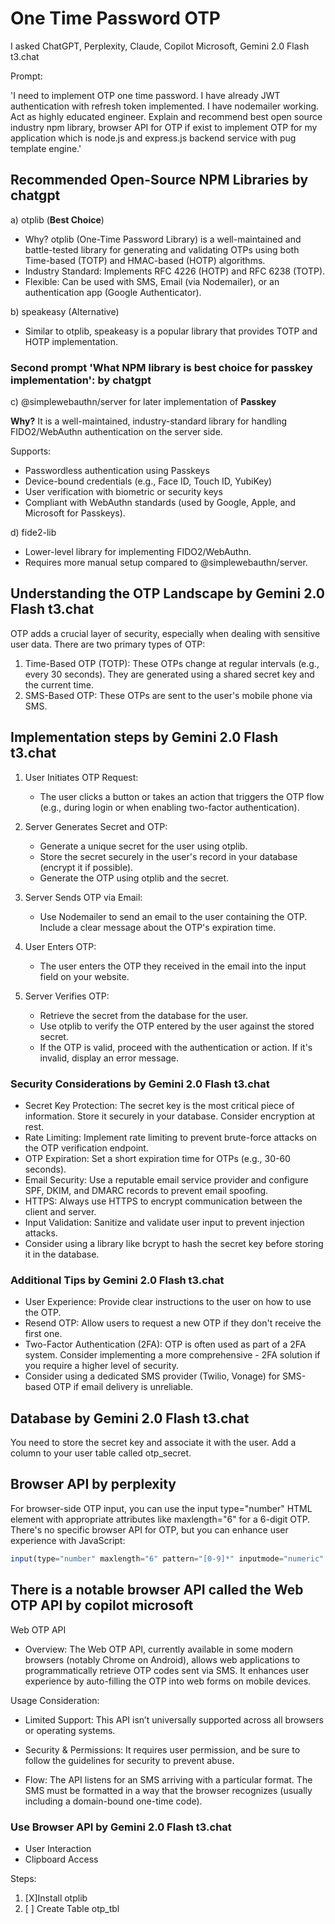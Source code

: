 # One Time Password OTP

 I asked ChatGPT, Perplexity, Claude, Copilot Microsoft, Gemini 2.0 Flash t3.chat

Prompt:

'I need to implement OTP one time password. I have already JWT authentication with refresh token implemented. I have nodemailer working.
Act as highly educated engineer. Explain and recommend best open source industry npm library, browser API for OTP if exist to implement OTP for my application which is node.js and express.js backend service with pug template engine.'

## Recommended Open-Source NPM Libraries by chatgpt

a) otplib (**Best Choice**)

- Why? otplib (One-Time Password Library) is a well-maintained and battle-tested library for generating and validating OTPs using both Time-based (TOTP) and HMAC-based (HOTP) algorithms.
- Industry Standard: Implements RFC 4226 (HOTP) and RFC 6238 (TOTP).
- Flexible: Can be used with SMS, Email (via Nodemailer), or an authentication app (Google Authenticator).

b) speakeasy (Alternative)

- Similar to otplib, speakeasy is a popular library that provides TOTP and HOTP implementation.

### Second prompt 'What NPM library is best choice for passkey implementation': by chatgpt

c) @simplewebauthn/server for later implementation of **Passkey**

**Why?**
It is a well-maintained, industry-standard library for handling FIDO2/WebAuthn authentication on the server side.

Supports:

- Passwordless authentication using Passkeys
- Device-bound credentials (e.g., Face ID, Touch ID, YubiKey)
- User verification with biometric or security keys
- Compliant with WebAuthn standards (used by Google, Apple, and Microsoft for Passkeys).

d) fide2-lib

- Lower-level library for implementing FIDO2/WebAuthn.
- Requires more manual setup compared to @simplewebauthn/server.

## Understanding the OTP Landscape by Gemini 2.0 Flash t3.chat

OTP adds a crucial layer of security, especially when dealing with sensitive user data. There are two primary types of OTP:

1. Time-Based OTP (TOTP): These OTPs change at regular intervals (e.g., every 30 seconds). They are generated using a shared secret key and the current time.
2. SMS-Based OTP: These OTPs are sent to the user's mobile phone via SMS.

## Implementation steps by Gemini 2.0 Flash t3.chat

1. User Initiates OTP Request:

    - The user clicks a button or takes an action that triggers the OTP flow (e.g., during login or when enabling two-factor authentication).

2. Server Generates Secret and OTP:

    - Generate a unique secret for the user using otplib.
    - Store the secret securely in the user's record in your database (encrypt it if possible).
    - Generate the OTP using otplib and the secret.

3. Server Sends OTP via Email:

    - Use Nodemailer to send an email to the user containing the OTP. Include a clear message about the OTP's expiration time.

4. User Enters OTP:

    - The user enters the OTP they received in the email into the input field on your website.

5. Server Verifies OTP:

    - Retrieve the secret from the database for the user.
    - Use otplib to verify the OTP entered by the user against the stored secret.
    - If the OTP is valid, proceed with the authentication or action. If it's invalid, display an error message.

### Security Considerations by Gemini 2.0 Flash t3.chat

- Secret Key Protection: The secret key is the most critical piece of information. Store it securely in your database. Consider encryption at rest.
- Rate Limiting: Implement rate limiting to prevent brute-force attacks on the OTP verification endpoint.
- OTP Expiration: Set a short expiration time for OTPs (e.g., 30-60 seconds).
- Email Security: Use a reputable email service provider and configure SPF, DKIM, and DMARC records to prevent email spoofing.
- HTTPS: Always use HTTPS to encrypt communication between the client and server.
- Input Validation: Sanitize and validate user input to prevent injection attacks.
- Consider using a library like bcrypt to hash the secret key before storing it in the database.

### Additional Tips by Gemini 2.0 Flash t3.chat

- User Experience: Provide clear instructions to the user on how to use the OTP.
- Resend OTP: Allow users to request a new OTP if they don't receive the first one.
- Two-Factor Authentication (2FA): OTP is often used as part of a 2FA system. Consider implementing a more comprehensive - 2FA solution if you require a higher level of security.
- Consider using a dedicated SMS provider (Twilio, Vonage) for SMS-based OTP if email delivery is unreliable.

## Database by Gemini 2.0 Flash t3.chat

You need to store the secret key and associate it with the user. Add a column to your user table called otp_secret.

## Browser API by perplexity

 For browser-side OTP input, you can use the input type="number" HTML element with appropriate attributes like maxlength="6" for a 6-digit OTP. There's no specific browser API for OTP, but you can enhance user experience with JavaScript:

 ```js
 input(type="number" maxlength="6" pattern="[0-9]*" inputmode="numeric" autocomplete="one-time-code")

 ```

## There is a notable browser API called the Web OTP API by copilot microsoft

Web OTP API

- Overview: The Web OTP API, currently available in some modern browsers (notably Chrome on Android), allows web applications to programmatically retrieve OTP codes sent via SMS. It enhances user experience by auto-filling the OTP into web forms on mobile devices.

Usage Consideration:

- Limited Support: This API isn’t universally supported across all browsers or operating systems.

- Security & Permissions: It requires user permission, and be sure to follow the guidelines for security to prevent abuse.

- Flow: The API listens for an SMS arriving with a particular format. The SMS must be formatted in a way that the browser recognizes (usually including a domain-bound one-time code).

### Use Browser API by Gemini 2.0 Flash t3.chat

- User Interaction
- Clipboard Access

Steps:

1. [X]Install otplib
2. [ ] Create Table otp_tbl
